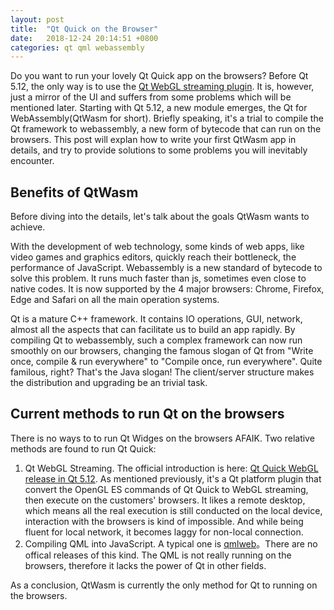 ```yaml
---
layout: post
title:  "Qt Quick on the Browser"
date:   2018-12-24 20:14:51 +0800
categories: qt qml webassembly
---
```


Do you want to run your lovely Qt Quick app on the browsers? Before Qt 5.12, the only way is to use the [Qt WebGL streaming plugin](https://blog.qt.io/blog/2018/11/23/qt-quick-webgl-release-512/). It is, however, just a mirror of the UI and suffers from some problems which will be mentioned later. Starting with Qt 5.12, a new module emerges, the Qt for WebAssembly(QtWasm for short). Briefly speaking, it's a trial to compile the Qt framework to webassembly, a new form of bytecode that can run on the browsers. This post will explan how to write your first QtWasm app in details, and try to provide solutions to some problems you will inevitably encounter.

## Benefits of QtWasm

Before diving into the details, let's talk about the goals QtWasm wants to achieve.

With the development of web technology, some kinds of web apps, like video games and graphics editors, quickly reach their bottleneck, the performance of JavaScript. Webassembly is a new standard of bytecode to solve this problem. It runs much faster than js, sometimes even close to native codes. It is now supported by the 4 major browsers: Chrome, Firefox, Edge and Safari on all the main operation systems.

Qt is a mature C++ framework. It contains IO operations, GUI, network, almost all the aspects that can facilitate us to build an app rapidly. By compiling Qt to webassembly, such a complex framework can now run smoothly on our browsers, changing the famous slogan of Qt from "Write once, compile & run everywhere" to "Compile once, run everywhere". Quite familous, right? That's the Java slogan! The client/server structure makes the distribution and upgrading be an trivial task.

## Current methods to run Qt on the browsers

There is no ways to to run Qt Widges on the browsers AFAIK. Two relative methods are found to run Qt Quick:

1. Qt WebGL Streaming. The official introduction is here: [Qt Quick WebGL release in Qt 5.12](http://blog.qt.io/blog/2018/11/23/qt-quick-webgl-release-512/). As mentioned previously, it's a Qt platform plugin that convert the OpenGL ES commands of Qt Quick to WebGL streaming, then execute on the customers' browsers. It likes a remote desktop, which means all the real execution is still conducted on the local device, interaction with the browsers is kind of impossible. And while being fluent for local network, it becomes laggy for non-local connection.
2. Compiling QML into JavaScript. A typical one is [qmlweb](https://github.com/qmlweb/qmlweb)。There are no offical releases of this kind. The QML is not really running on the browsers, therefore it lacks the power of Qt in other fields.

As a conclusion, QtWasm is currently the only method for Qt to running on the browsers.
